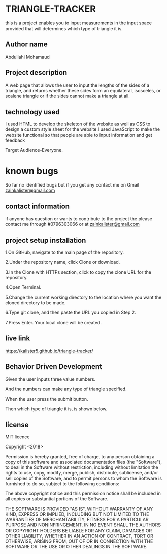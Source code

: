 # TRIANGLE-TRACKER

this is a project enables you to input measurements in the  input space provided that will determines which type of triangle it is.

## Author name

Abdullahi Mohamaud

## Project description

A web page that allows the user to input the lengths of the sides of a triangle, and returns whether these sides form an equilateral, isosceles, or scalene triangle or if the sides cannot make a triangle at all.

## technology used

I used HTML to develop the skeleton of the website as well as CSS to design a custom style sheet for the website.I used JavaScript to make the website functional so that people are able to input information and get feedback

Target Audience-Everyone.

# known bugs

So far no identified bugs but if you get any contact me on Gmail zainkalister@gmail.com

## contact information

if anyone has question or wants to contribute to the project the please contact me through #0796303066 or at  zainkalister@gmail.com

## project setup installation

1.On GitHub, navigate to the main page of the repository.

2.Under the repository name, click Clone or download.

3.In the Clone with HTTPs section, click  to copy the clone URL for the repository.

4.Open Terminal.

5.Change the current working directory to the location where you want the cloned directory to be made.

6.Type git clone, and then paste the URL you copied in Step 2.

7.Press Enter. Your local clone will be created.

## live link

<https://kalister5.github.io/triangle-tracker/>

## Behavior Driven Development

Given the user inputs three value numbers.

And the numbers can make any type of triangle specified.

When the user press the submit button.

Then which type of triangle it is, is shown below.

## license
MIT licence

Copyright <2018> <Abdillahi mohamud>

Permission is hereby granted, free of charge, to any person obtaining a copy of this software and associated documentation files (the "Software"), to deal in the Software without restriction, including without limitation the rights to use, copy, modify, merge, publish, distribute, sublicense, and/or sell copies of the Software, and to permit persons to whom the Software is furnished to do so, subject to the following conditions:

The above copyright notice and this permission notice shall be included in all copies or substantial portions of the Software.

THE SOFTWARE IS PROVIDED "AS IS", WITHOUT WARRANTY OF ANY KIND, EXPRESS OR IMPLIED, INCLUDING BUT NOT LIMITED TO THE WARRANTIES OF MERCHANTABILITY, FITNESS FOR A PARTICULAR PURPOSE AND NONINFRINGEMENT. IN NO EVENT SHALL THE AUTHORS OR COPYRIGHT HOLDERS BE LIABLE FOR ANY CLAIM, DAMAGES OR OTHER LIABILITY, WHETHER IN AN ACTION OF CONTRACT, TORT OR OTHERWISE, ARISING FROM, OUT OF OR IN CONNECTION WITH THE SOFTWARE OR THE USE OR OTHER DEALINGS IN THE SOFTWARE.
